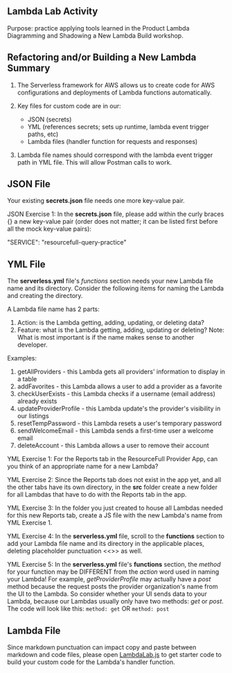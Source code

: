 ## Lambda Lab Activity

Purpose: practice applying tools learned in the Product Lambda Diagramming and Shadowing a New Lambda Build workshop.

## Refactoring and/or Building a New Lambda Summary

1. The Serverless framework for AWS allows us to create code for AWS configurations and deployments of Lambda functions automatically.

2. Key files for custom code are in our:

   - JSON (secrets)
   - YML (references secrets; sets up runtime, lambda event trigger paths, etc)
   - Lambda files (handler function for requests and responses)

3. Lambda file names should correspond with the lambda event trigger path in YML file. This will allow Postman calls to work.

## JSON File

Your existing **secrets.json** file needs one more key-value pair.

JSON Exercise 1: In the **secrets.json** file, please add within the curly braces {} a new key-value pair (order does not matter; it can be listed first before all the mock key-value pairs):

"SERVICE": "resourcefull-query-practice"

## YML File

The **serverless.yml** file's _functions_ section needs your new Lambda file name and its directory. Consider the following items for naming the Lambda and creating the directory.

A Lambda file name has 2 parts:

1. Action: is the Lambda getting, adding, updating, or deleting data?
2. Feature: what is the Lambda getting, adding, updating or deleting?
   Note: What is most important is if the name makes sense to another developer.

Examples:

1. getAllProviders - this Lambda gets all providers' information to display in a table
2. addFavorites - this Lambda allows a user to add a provider as a favorite
3. checkUserExists - this Lambda checks if a username (email address) already exists
4. updateProviderProfile - this Lambda update's the provider's visibility in our listings
5. resetTempPassword - this Lambda resets a user's temporary password
6. sendWelcomeEmail - this Lambda sends a first-time user a welcome email
7. deleteAccount - this Lambda allows a user to remove their account

YML Exercise 1: For the Reports tab in the ResourceFull Provider App, can you think of an appropriate name for a new Lambda?

YML Exercise 2: Since the Reports tab does not exist in the app yet, and all the other tabs have its own directory, in the **src** folder create a new folder for all Lambdas that have to do with the Reports tab in the app.

YML Exercise 3: In the folder you just created to house all Lambdas needed for this new Reports tab, create a JS file with the new Lambda's name from YML Exercise 1.

YML Exercise 4: In the **serverless.yml** file, scroll to the **functions** section to add your Lambda file name and its directory in the applicable places, deleting placeholder punctuation <<>> as well.

YML Exercise 5: In the **serverless.yml** file's **functions** section, the _method_ for your function may be DIFFERENT from the _action_ word used in naming your Lambda! For example, _getProviderProfile_ may actually have a _post_ method because the request posts the provider organization's name from the UI to the Lambda. So consider whether your UI sends data to your Lambda, because our Lambdas usually only have two methods: _get_ or _post_. The code will look like this:
`method: get`
OR
`method: post`

## Lambda File

Since markdown punctuation can impact copy and paste between markdown and code files, please open [LambdaLab.js](./LambdaLab.js) to get starter code to build your custom code for the Lambda's handler function.
